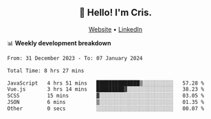 
<h2 align="center">👋 Hello! I'm Cris.</h2>
<p align="center">
  <a href="https://www.criscunas.dev">Website</a> •
  <a href="https://www.linkedin.com/in/cristophercunas/">LinkedIn</a> 
</p>


📊 **Weekly development breakdown**
<!--START_SECTION:waka-->

```txt
From: 31 December 2023 - To: 07 January 2024

Total Time: 8 hrs 27 mins

JavaScript   4 hrs 51 mins   ██████████████▒░░░░░░░░░░   57.28 %
Vue.js       3 hrs 14 mins   █████████▓░░░░░░░░░░░░░░░   38.23 %
SCSS         15 mins         ▓░░░░░░░░░░░░░░░░░░░░░░░░   03.05 %
JSON         6 mins          ▒░░░░░░░░░░░░░░░░░░░░░░░░   01.35 %
Other        0 secs          ░░░░░░░░░░░░░░░░░░░░░░░░░   00.07 %
```

<!--END_SECTION:waka-->
